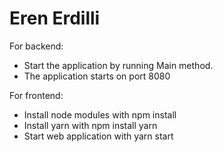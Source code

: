 # Eren Erdilli

For backend:
- Start the application by running Main method.
- The application starts on port 8080

For frontend:
- Install node modules with npm install
- Install yarn with npm install yarn
- Start web application with yarn start